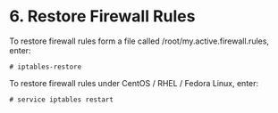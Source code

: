 # 6. Restore Firewall Rules

To restore firewall rules form a file called /root/my.active.firewall.rules, enter:
```
# iptables-restore
```
To restore firewall rules under CentOS / RHEL / Fedora Linux, enter:
```
# service iptables restart
```
